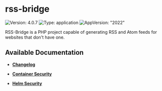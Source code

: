 # rss-bridge

![Version: 4.0.7](https://img.shields.io/badge/Version-4.0.7-informational?style=flat-square) ![Type: application](https://img.shields.io/badge/Type-application-informational?style=flat-square) ![AppVersion: "2022"](https://img.shields.io/badge/AppVersion-"2022"-informational?style=flat-square)

RSS-Bridge is a PHP project capable of generating RSS and Atom feeds for websites that don't have one.

## Available Documentation

- [**Changelog**](CHANGELOG)

- [**Container Security**](container-security)

- [**Helm Security**](helm-security)

